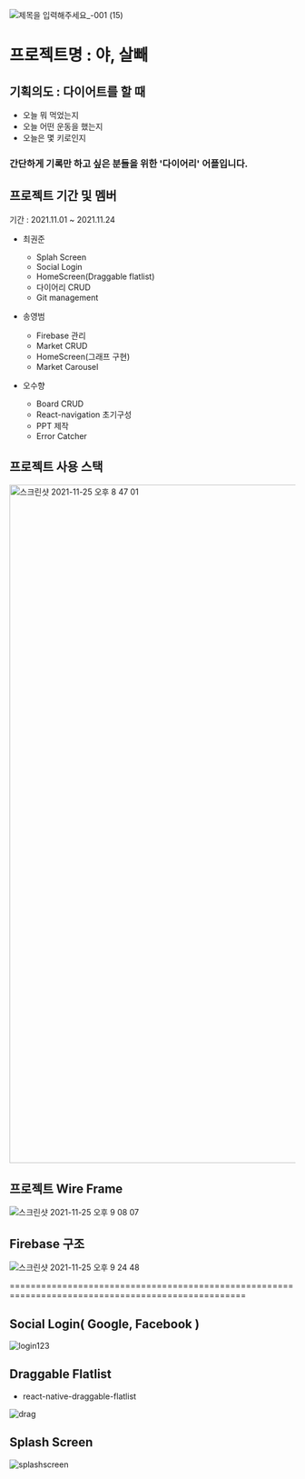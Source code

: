 ![제목을 입력해주세요_-001 (15)](https://user-images.githubusercontent.com/89247938/143434773-85276400-3771-4e4f-ba15-8e22a4ed678c.png)

# 프로젝트명 : 야, 살빼

## 기획의도 : 다이어트를 할 때

- 오늘 뭐 먹었는지
- 오늘 어떤 운동을 했는지
- 오늘은 몇 키로인지
### 간단하게 기록만 하고 싶은 분들을 위한 '다이어리' 어플입니다.

## 프로젝트 기간 및 멤버

기간 : 2021.11.01 ~ 2021.11.24

- 최권준
  - Splah Screen
  - Social Login
  - HomeScreen(Draggable flatlist)
  - 다이어리 CRUD
  - Git management
  
- 송영범
  - Firebase 관리
  - Market CRUD
  - HomeScreen(그래프 구현)
  - Market Carousel

- 오수향
  - Board CRUD
  - React-navigation 초기구성
  - PPT 제작
  - Error Catcher

## 프로젝트 사용 스택
<img width="1194" alt="스크린샷 2021-11-25 오후 8 47 01" src="https://user-images.githubusercontent.com/89247938/143436334-c26406c2-1700-4254-bea8-ef463dfd2a77.png">

## 프로젝트 Wire Frame
![스크린샷 2021-11-25 오후 9 08 07](https://user-images.githubusercontent.com/89247938/143439083-b0aa9cb0-6db8-4580-845a-907bbe9eb6b2.png)

## Firebase 구조
![스크린샷 2021-11-25 오후 9 24 48](https://user-images.githubusercontent.com/89247938/143441344-b38892e3-f912-4876-8fd2-cdb37936f6ba.png)

===================================================================================================

## Social Login( Google, Facebook )
![login123](https://user-images.githubusercontent.com/89247938/143441503-7ec9a1fd-d57d-42dd-a541-62abefa4c095.gif)

## Draggable Flatlist
- react-native-draggable-flatlist

![drag](https://user-images.githubusercontent.com/89247938/143441779-70b34ebc-2af5-47c5-9f95-139b36aa1cd3.gif)

## Splash Screen
![splashscreen](https://user-images.githubusercontent.com/89247938/143442674-2b2d27ff-d9ca-4e73-bbfd-8004a5b8458d.gif)

